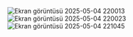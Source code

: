 ![Ekran görüntüsü 2025-05-04 220013](https://github.com/user-attachments/assets/19c10d20-dc3b-48a5-8856-0245e477377d)
![Ekran görüntüsü 2025-05-04 220023](https://github.com/user-attachments/assets/762f5103-126f-4878-87de-4bf9b8ee9608)
![Ekran görüntüsü 2025-05-04 221045](https://github.com/user-attachments/assets/db190597-94cb-477b-80d8-a10d17245b91)
